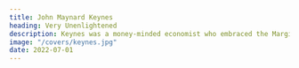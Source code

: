 ```yaml
---
title: John Maynard Keynes
heading: Very Unenlightened
description: Keynes was a money-minded economist who embraced the Marginal Revolution and corrupted Classical Economics into Neoclassical Economics leading to crises
image: "/covers/keynes.jpg"
date: 2022-07-01
---
```


